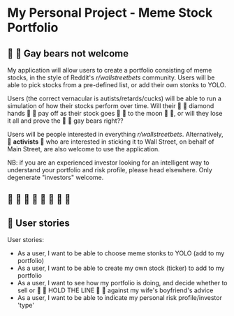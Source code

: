 # My Personal Project - Meme Stock Portfolio

## :rainbow: :bear: Gay bears not welcome

My application will allow users to create a portfolio consisting of meme stocks, in the style of Reddit's 
*r/wallstreetbets* community. Users will be able to pick stocks from a pre-defined list, or add their own stonks to YOLO.

Users (the correct vernacular is autists/retards/cucks) will be able to run a simulation of how their stocks perform 
over time. Will their :gem: :raised_hands: diamond hands :raised_hands: :gem: pay off as their stock goes :rocket: 
:rocket: to the moon :first_quarter_moon_with_face: :full_moon_with_face:, or will they lose it all and prove the 
:rainbow: :bear: gay bears right??

Users will be people interested in everything *r/wallstreetbets*. Alternatively, :triumph: **activists** :triumph: who are interested in 
sticking it to Wall Street, on behalf of Main Street, are also welcome to use the application. 

NB: if you are an experienced investor looking for an intelligent way to understand your portfolio and risk profile, 
please head elsewhere. Only degenerate "investors" welcome.

## :gem: :raised_hands: :rainbow: :bear: :rocket: :rocket: :rocket: :first_quarter_moon_with_face: 
## :first_quarter_moon_with_face: User stories

User stories:
- As a user, I want to be able to choose meme stonks to YOLO (add to my portfolio)
- As a user, I want to be able to create my own stock (ticker) to add to my portfolio
- As a user, I want to see how my portfolio is doing, and decide whether to sell or :rocket: :rocket: HOLD THE LINE 
  :rocket: :rocket: against my wife's boyfriend's advice
- As a user, I want to be able to indicate my personal risk profile/investor 'type'




